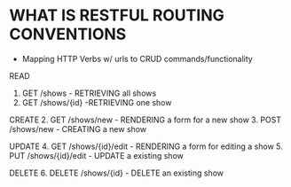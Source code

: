 # WHAT IS RESTFUL ROUTING CONVENTIONS
 - Mapping HTTP Verbs w/ urls to CRUD commands/functionality

READ
1. GET /shows - RETRIEVING all shows
7. GET /shows/{id} -RETRIEVING one show

CREATE
2. GET /shows/new - RENDERING a form for a new show
3. POST /shows/new - CREATING a new show

UPDATE
4. GET /shows/{id}/edit - RENDERING a form for editing a show
5. PUT /shows/{id}/edit - UPDATE a existing show

DELETE
6. DELETE /shows/{id} - DELETE an existing show